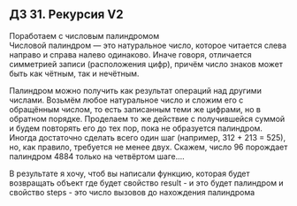 ## ДЗ 31. Рекурсия V2
Поработаем с числовым палиндромом  
Числовой палиндром — это натуральное число, которое читается слева направо и справа налево одинаково. Иначе говоря, отличается симметрией записи (расположения цифр), причём число знаков может быть как чётным, так и нечётным.  

Палиндром можно получить как результат операций над другими числами. Возьмём любое натуральное число и сложим его с обращённым числом, то есть записанным теми же цифрами, но в обратном порядке. Проделаем то же действие с получившейся суммой и будем повторять его до тех пор, пока не образуется палиндром. Иногда достаточно сделать всего один шаг (например, 312 + 213 = 525), но, как правило, требуется не менее двух. Скажем, число 96 порождает палиндром 4884 только на четвёртом шаге....  

В результате я хочу, чтоб вы написали функцию, которая будет возвращать объект где будет свойство result - и это будет палиндром и свойство steps - это число вызовов до нахождения палиндрома
